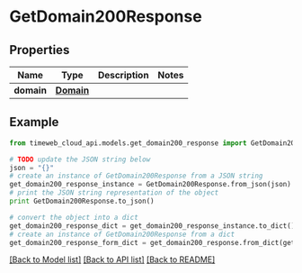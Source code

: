 # GetDomain200Response


## Properties
Name | Type | Description | Notes
------------ | ------------- | ------------- | -------------
**domain** | [**Domain**](Domain.md) |  | 

## Example

```python
from timeweb_cloud_api.models.get_domain200_response import GetDomain200Response

# TODO update the JSON string below
json = "{}"
# create an instance of GetDomain200Response from a JSON string
get_domain200_response_instance = GetDomain200Response.from_json(json)
# print the JSON string representation of the object
print GetDomain200Response.to_json()

# convert the object into a dict
get_domain200_response_dict = get_domain200_response_instance.to_dict()
# create an instance of GetDomain200Response from a dict
get_domain200_response_form_dict = get_domain200_response.from_dict(get_domain200_response_dict)
```
[[Back to Model list]](../README.md#documentation-for-models) [[Back to API list]](../README.md#documentation-for-api-endpoints) [[Back to README]](../README.md)


